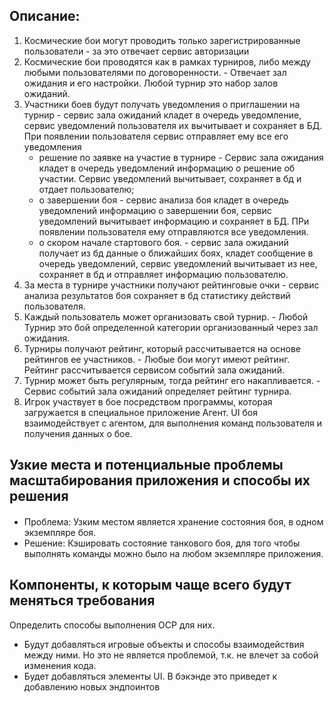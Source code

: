 ## Описание:
1) Космические бои могут проводить только зарегистрированные пользователи - за это отвечает сервис авторизации
2) Космические бои проводятся как в рамках турниров, либо между любыми пользователями по договоренности. - Отвечает зал ожидания и его настройки. Любой турнир это набор залов ожиданий.
3) Участники боев будут получать уведомления о приглашении на турнир - сервис зала ожиданий кладет в очередь уведомление, сервис уведомлений пользователя их вычитывает и сохраняет в БД. При появлении пользователя сервис отправляет ему все его уведомления
   + решение по заявке на участие в турнире - Сервис зала ожидания кладет в очередь уведомлений информацию о решение об участии. Сервис уведомлений вычитывает, сохраняет в бд и отдает пользователю;
   + о завершении боя - сервис анализа боя кладет в очередь уведомлений информацию о завершении боя, сервис уведомлений вычитывает информацию и сохраняет в БД. ПРи появлении пользователя ему отправляются все уведомления.
   + о скором начале стартового боя. - сервис зала ожиданий получает из бд данные о ближайших боях, кладет сообщение в очередь уведомлений, сервис уведомлений вычитывает из нее, сохраняет в бд и отправляет информацию пользователю.
4) За места в турнире участники получают рейтинговые очки - сервис анализа результатов боя сохраняет в бд статистику действий пользователя.
5) Каждый пользователь может организовать свой турнир. - Любой Турнир это бой определенной категории организованный через зал ожидания.
6) Турниры получают рейтинг, который рассчитывается на основе рейтингов ее участников. - Любые бои могут имеют рейтинг. Рейтинг рассчитывается сервисом событий зала ожиданий.
7) Турнир может быть регулярным, тогда рейтинг его накапливается. - Сервис событий зала ожиданий определяет рейтинг турнира.
8) Игрок участвует в бое посредством программы, которая загружается в специальное приложение Агент. UI боя взаимодействует с агентом, для выполнения команд пользователя и получения данных о бое.

## Узкие места и потенциальные проблемы масштабирования приложения и способы их решения
####
- Проблема: Узким местом является хранение состояния боя, в одном экземпляре боя.
- Решение: Кэшировать состояние танкового боя, для того чтобы выполнять команды можно было на любом экземпляре приложения.
####
## Компоненты, к которым чаще всего будут меняться требования
Определить способы выполнения ОСР для них.
 + Будут добавляться игровые объекты и способы взаимодействия между ними. Но это не является проблемой, т.к. не влечет за собой изменения кода.
 + Будет добавляться элементы UI. В бэкэнде это приведет к добавлению новых эндпоинтов